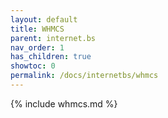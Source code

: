 ```yaml
---
layout: default
title: WHMCS
parent: internet.bs
nav_order: 1
has_children: true
showtoc: 0
permalink: /docs/internetbs/whmcs
---
```


{% include whmcs.md %}
